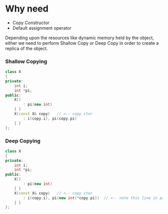 # Why need
* Copy Constructor
* Default assignment operator

Depending upon the resources like dynamic memory held by the object, either we need to perform Shallow Copy or Deep Copy in order to create a replica of the object.

### Shallow Copying

``` cpp 
class X
{
private:
    int i;
    int *pi;
public:
    X()
        : pi(new int)
    { }
    X(const X& copy)   // <-- copy ctor
        : i(copy.i), pi(copy.pi)
    { }
};
```
### Deep Copying

``` cpp 
class X
{
private:
    int i;
    int *pi;
public:
    X()
        : pi(new int)
    { }
    X(const X& copy)   // <-- copy ctor
        : i(copy.i), pi(new int(*copy.pi))  // <-- note this line in particular!
    { }
};
```
